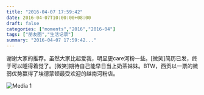 ```yaml
---
title: "2016-04-07 17:59:42"
date: 2016-04-07T10:00:00+08:00
draft: false
categories: ["moments","2016","2016-04"]
tags: ["朋友圈","生活记录"]
summary: "2016-04-07 17:59:42..."
---
```


谢谢大家的推荐。虽然大家比起爱我，明显更care河粉一些。[微笑]简历已发，终于可以睡得着觉了。[微笑]期待自己能早日当上奶茶妹妹。BTW，西贡以一票的微弱优势赢得了埃德蒙顿最受欢迎的越南河粉店。

![Media 1](/Moments/photos/2016-04-07/201604071759420.jpg)

